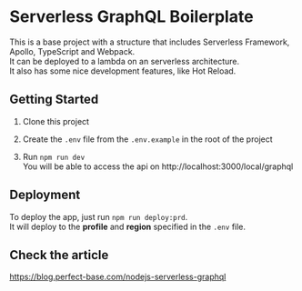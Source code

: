 # Serverless GraphQL Boilerplate

This is a base project with a structure that includes Serverless Framework, Apollo, TypeScript and Webpack.  
It can be deployed to a lambda on an serverless architecture.  
It also has some nice development features, like Hot Reload.

## Getting Started

1. Clone this project

2. Create the `.env` file from the `.env.example` in the root of the project

3. Run `npm run dev`  
   You will be able to access the api on http://localhost:3000/local/graphql

## Deployment

To deploy the app, just run `npm run deploy:prd`.  
It will deploy to the **profile** and **region** specified in the `.env` file.

## Check the article

https://blog.perfect-base.com/nodejs-serverless-graphql
